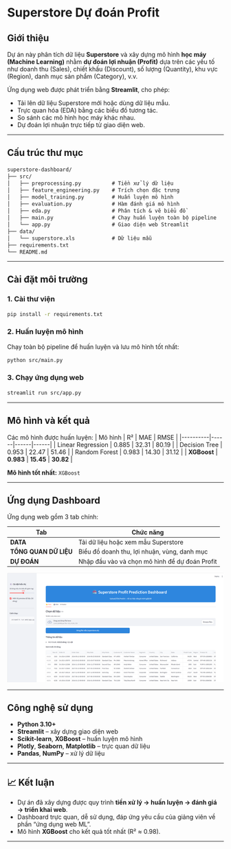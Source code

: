 # Superstore Dự đoán Profit

## Giới thiệu
Dự án này phân tích dữ liệu **Superstore** và xây dựng mô hình **học máy (Machine Learning)** nhằm **dự đoán lợi nhuận (Profit)** dựa trên các yếu tố như doanh thu (Sales), chiết khấu (Discount), số lượng (Quantity), khu vực (Region), danh mục sản phẩm (Category), v.v.

Ứng dụng web được phát triển bằng **Streamlit**, cho phép:
- Tải lên dữ liệu Superstore mới hoặc dùng dữ liệu mẫu.  
- Trực quan hóa (EDA) bằng các biểu đồ tương tác.  
- So sánh các mô hình học máy khác nhau.  
- Dự đoán lợi nhuận trực tiếp từ giao diện web.

---

## Cấu trúc thư mục
```
superstore-dashboard/
├── src/
│   ├── preprocessing.py          # Tiền xử lý dữ liệu
│   ├── feature_engineering.py    # Trích chọn đặc trưng
│   ├── model_training.py         # Huấn luyện mô hình
│   ├── evaluation.py             # Hàm đánh giá mô hình
│   ├── eda.py                    # Phân tích & vẽ biểu đồ
│   ├── main.py                   # Chạy huấn luyện toàn bộ pipeline
│   └── app.py                    # Giao diện web Streamlit
├── data/
│   └── superstore.xls            # Dữ liệu mẫu
├── requirements.txt
└── README.md
```

---

## Cài đặt môi trường
### 1. Cài thư viện
```bash
pip install -r requirements.txt
```

### 2. Huấn luyện mô hình
Chạy toàn bộ pipeline để huấn luyện và lưu mô hình tốt nhất:
```bash
python src/main.py
```

### 3. Chạy ứng dụng web
```bash
streamlit run src/app.py
```

---

## Mô hình và kết quả
Các mô hình được huấn luyện:
| Mô hình | R² | MAE | RMSE |
|----------|------|------|------|
| Linear Regression | 0.885 | 32.31 | 80.19 |
| Decision Tree | 0.953 | 22.47 | 51.46 |
| Random Forest | 0.983 | 14.30 | 31.12 |
| **XGBoost** | **0.983** | **15.45** | **30.82** |

**Mô hình tốt nhất:** `XGBoost`

---

## Ứng dụng Dashboard
Ứng dụng web gồm 3 tab chính:

| Tab | Chức năng |
|-----|------------|
| **DATA** | Tải dữ liệu hoặc xem mẫu Superstore |
| **TỔNG QUAN DỮ LIỆU** | Biểu đồ doanh thu, lợi nhuận, vùng, danh mục |
| **DỰ ĐOÁN** | Nhập đầu vào và chọn mô hình để dự đoán Profit |

![demo screenshot](docs/dashboard_demo.png)

---

## Công nghệ sử dụng
- **Python 3.10+**
- **Streamlit** – xây dựng giao diện web
- **Scikit-learn**, **XGBoost** – huấn luyện mô hình
- **Plotly**, **Seaborn**, **Matplotlib** – trực quan dữ liệu
- **Pandas**, **NumPy** – xử lý dữ liệu

---

## 📈 Kết luận
- Dự án đã xây dựng được quy trình **tiền xử lý → huấn luyện → đánh giá → triển khai web**.  
- Dashboard trực quan, dễ sử dụng, đáp ứng yêu cầu của giảng viên về phần “ứng dụng web ML”.  
- Mô hình **XGBoost** cho kết quả tốt nhất (R² ≈ 0.98).

---

